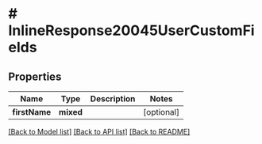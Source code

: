 # # InlineResponse20045UserCustomFields

## Properties

Name | Type | Description | Notes
------------ | ------------- | ------------- | -------------
**firstName** | **mixed** |  | [optional]

[[Back to Model list]](../../README.md#models) [[Back to API list]](../../README.md#endpoints) [[Back to README]](../../README.md)
